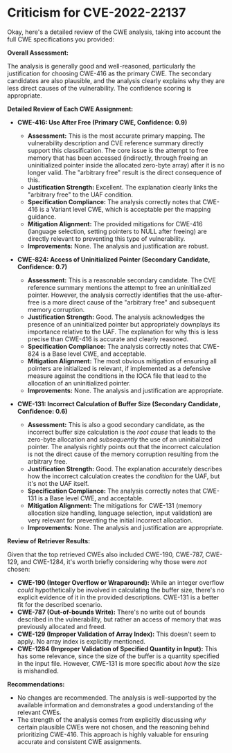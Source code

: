 # Criticism for CVE-2022-22137

Okay, here's a detailed review of the CWE analysis, taking into account the full CWE specifications you provided:

**Overall Assessment:**

The analysis is generally good and well-reasoned, particularly the justification for choosing CWE-416 as the primary CWE. The secondary candidates are also plausible, and the analysis clearly explains why they are less direct causes of the vulnerability. The confidence scoring is appropriate.

**Detailed Review of Each CWE Assignment:**

*   **CWE-416: Use After Free (Primary CWE, Confidence: 0.9)**

    *   **Assessment:**  This is the most accurate primary mapping. The vulnerability description and CVE reference summary directly support this classification. The core issue is the attempt to free memory that has been accessed (indirectly, through freeing an uninitialized pointer inside the allocated zero-byte array) after it is no longer valid. The "arbitrary free" result is the direct consequence of this.
    *   **Justification Strength:** Excellent. The explanation clearly links the "arbitrary free" to the UAF condition.
    *   **Specification Compliance:** The analysis correctly notes that CWE-416 is a Variant level CWE, which is acceptable per the mapping guidance.
    *   **Mitigation Alignment:** The provided mitigations for CWE-416 (language selection, setting pointers to NULL after freeing) are directly relevant to preventing this type of vulnerability.
    *   **Improvements:** None. The analysis and justification are robust.

*   **CWE-824: Access of Uninitialized Pointer (Secondary Candidate, Confidence: 0.7)**

    *   **Assessment:** This is a reasonable secondary candidate. The CVE reference summary mentions the attempt to free an uninitialized pointer. However, the analysis correctly identifies that the use-after-free is a more direct cause of the "arbitrary free" and subsequent memory corruption.
    *   **Justification Strength:** Good. The analysis acknowledges the presence of an uninitialized pointer but appropriately downplays its importance relative to the UAF. The explanation for why this is less precise than CWE-416 is accurate and clearly reasoned.
    *   **Specification Compliance:** The analysis correctly notes that CWE-824 is a Base level CWE, and acceptable.
    *   **Mitigation Alignment:** The most obvious mitigation of ensuring all pointers are initialized is relevant, if implemented as a defensive measure against the conditions in the IOCA file that lead to the allocation of an uninitialized pointer.
    *   **Improvements:** None. The analysis and justification are appropriate.

*   **CWE-131: Incorrect Calculation of Buffer Size (Secondary Candidate, Confidence: 0.6)**

    *   **Assessment:** This is also a good secondary candidate, as the incorrect buffer size calculation is the *root cause* that leads to the zero-byte allocation and *subsequently* the use of an uninitialized pointer. The analysis rightly points out that the incorrect calculation is not the direct cause of the memory corruption resulting from the arbitrary free.
    *   **Justification Strength:** Good. The explanation accurately describes how the incorrect calculation creates the *condition* for the UAF, but it's not the UAF itself.
    *   **Specification Compliance:** The analysis correctly notes that CWE-131 is a Base level CWE, and acceptable.
    *   **Mitigation Alignment:** The mitigations for CWE-131 (memory allocation size handling, language selection, input validation) are very relevant for preventing the initial incorrect allocation.
    *   **Improvements:** None. The analysis and justification are appropriate.

**Review of Retriever Results:**

Given that the top retrieved CWEs also included CWE-190, CWE-787, CWE-129, and CWE-1284, it's worth briefly considering why those were *not* chosen:

*   **CWE-190 (Integer Overflow or Wraparound):**  While an integer overflow *could* hypothetically be involved in calculating the buffer size, there's no explicit evidence of it in the provided descriptions.  CWE-131 is a better fit for the described scenario.
*   **CWE-787 (Out-of-bounds Write):** There's no write out of bounds described in the vulnerability, but rather an access of memory that was previously allocated and freed.
*   **CWE-129 (Improper Validation of Array Index):** This doesn't seem to apply. No array index is explicitly mentioned.
*   **CWE-1284 (Improper Validation of Specified Quantity in Input):** This has some relevance, since the size of the buffer is a quantity specified in the input file. However, CWE-131 is more specific about *how* the size is mishandled.

**Recommendations:**

*   No changes are recommended. The analysis is well-supported by the available information and demonstrates a good understanding of the relevant CWEs.
*   The strength of the analysis comes from explicitly discussing *why* certain plausible CWEs were not chosen, and the reasoning behind prioritizing CWE-416.  This approach is highly valuable for ensuring accurate and consistent CWE assignments.
